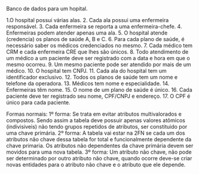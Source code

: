 Banco de dados para um hopital.

1.O hospital possui várias alas.
2. Cada ala possui uma enfermeira responsável.
3. Cada enfermeira se reporta a uma enfermeira-chefe.
4. Enfermeiras podem atender apenas uma ala.
5. O hospital atende (credencia) os planos de saúde A, B e C.
6. Para cada plano de saúde, é necessário saber os médicos credenciados no mesmo.
7. Cada médico tem CRM e cada enfermeira CRE que lhes são únicos.
8. Todo atendimento de um médico a um paciente deve ser registrado com a data e hora em que o
mesmo ocorreu.
9. Um mesmo paciente pode ser atendido por mais de um médico.
10. O hospital tem CNPJ.
11. Cada ala do hospital tem um identificador exclusivo.
12. Todos os planos de saúde tem um nome e telefone da operadora.
13. Médicos tem nome e especialidade.
14. Enfermeiras têm nome.
15. O nome de um plano de saúde é único.
16. Cada paciente deve ter registrado seu nome, CPF/CNPJ e endereço.
17. O CPF é único para cada paciente.

Formas normais:
1º forma: Se trata em evitar atributos multivalorados e compostos. Sendo assim a tabela deve possuir apenas valores atômicos (indivisiveis) não tendo grupos repetidos de atributos, ser constituido por uma chave primária.
2º forma: A tabela vai estar na 2FN se cada um dos atributos não chave dessa tabela for total e funcionalmente dependente da chave primaria. Os atributos não dependentes da chave primária devem ser movidos para uma nova tabela.
3º forma: Um atributo não chave, não pode ser determinado por outro atributo não chave, quando ocorre deve-se criar novas entidades para o atributo não chave e o atributo que ele depende.



